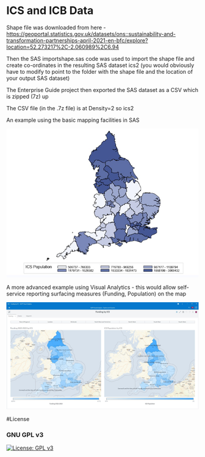 # ICS and ICB Data

Shape file was downloaded from here - https://geoportal.statistics.gov.uk/datasets/ons::sustainability-and-transformation-partnerships-april-2021-en-bfc/explore?location=52.273217%2C-2.060989%2C6.94

Then the SAS importshape.sas code was used to import the shape file and create co-ordinates in the resulting SAS dataset ics2 (you would obviously have to modify to point to the folder with the shape file and the location of your output SAS dataset)

The Enterprise Guide project then exported the SAS dataset as a CSV which is zipped (7z) up

The CSV file (in the .7z file) is at Density=2 so ics2

An example using the basic mapping facilities in SAS

![alt text](https://github.com/suksel/ics/blob/main/gmap.jpg?raw=true)

A more advanced example using Visual Analytics - this would allow self-service reporting surfacing measures (Funding, Population) on the map

![alt text](https://github.com/suksel/ics/blob/main/VAReport.jpg?raw=true)

#License
### GNU GPL v3
[![License: GPL v3](https://img.shields.io/badge/License-GPLv3-blue.svg)](https://www.gnu.org/licenses/gpl-3.0)    

